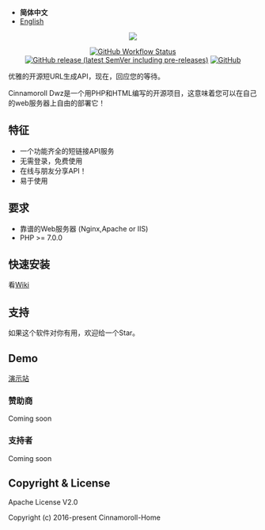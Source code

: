 - **简体中文**
- [English](./README.md)

<p align="center"><img src="https://s1.ax1x.com/2022/03/13/bqYRTe.jpg"></p>

<p align="center">
<a href="https://github.com/Cinnamoroll-Home/Cinnamoroll-Dwz/actions/"><img alt="GitHub Workflow Status" src="https://img.shields.io/github/workflow/status/Cinnamoroll-Home/Cinnamoroll-Dwz/CI?style=flat-square"></a>
<a href="https://github.com/Cinnamoroll-Home/Cinnamoroll-Dwz/releases"><img alt="GitHub release (latest SemVer including pre-releases)" src="https://img.shields.io/github/v/release/Cinnamoroll-Home/Cinnamoroll-Dwz?include_prereleases&style=flat-square"></a>
<a href="https://github.com/Cinnamoroll-Home/Cinnamoroll-Dwz/blob/master/LICENSE"><img alt="GitHub" src="https://img.shields.io/github/license/Cinnamoroll-Home/Cinnamoroll-Dwz?style=flat-square"></a>
</p>

优雅的开源短URL生成API，现在，回应您的等待。

Cinnamoroll Dwz是一个用PHP和HTML编写的开源项目，这意味着您可以在自己的web服务器上自由的部署它！

## 特征

- 一个功能齐全的短链接API服务
- 无需登录，免费使用
- 在线与朋友分享API！
- 易于使用

## 要求

- 靠谱的Web服务器 (Nginx,Apache or IIS)
- PHP >= 7.0.0

## 快速安装

看<a href="https://github.com/Cinnamoroll-Home/Cinnamoroll-Dwz/wiki">Wiki</a>

## 支持

如果这个软件对你有用，欢迎给一个Star。

## Demo

<a href="https://dwz.mojy.xyz">演示站</a>

### 赞助商

Coming soon

### 支持者

Coming soon

## Copyright & License

Apache License V2.0

Copyright (c) 2016-present Cinnamoroll-Home
